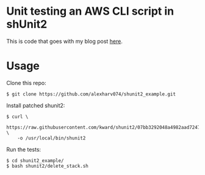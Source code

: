 # Unit testing an AWS CLI script in shUnit2

This is code that goes with my blog post [here](https://alexharv074.github.io/2018/09/07/testing-aws-cli-scripts-in-shunit2.html).

# Usage

Clone this repo:

~~~ text
$ git clone https://github.com/alexharv074/shunit2_example.git
~~~

Install patched shunit2:

~~~ text
$ curl \
    https://raw.githubusercontent.com/kward/shunit2/07bb3292048a4982aad7247bdd7890f2bf532ece/shunit2 \
    -o /usr/local/bin/shunit2
~~~

Run the tests:

~~~ text
$ cd shunit2_example/
$ bash shunit2/delete_stack.sh
~~~
